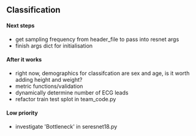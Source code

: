 ## Classification
#### Next steps
- get sampling frequency from header_file to pass into resnet args
- finish args dict for initialisation

#### After it works
- right now, demographics for classifcation are sex and age, is it worth adding height and weight?
- metric functions/validation
- dynamically determine number of ECG leads
- refactor train test splot in team_code.py

#### Low priority
- investigate 'Bottleneck' in seresnet18.py